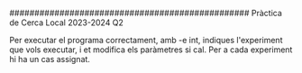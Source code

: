 ################################################
Pràctica de Cerca Local 2023-2024 Q2

Per executar el programa correctament, amb -e int, indiques l'experiment que vols executar, i et modifica els paràmetres si cal. Per a cada experiment hi ha un cas assignat.

